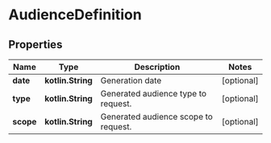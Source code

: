 
# AudienceDefinition

## Properties
| Name | Type | Description | Notes |
| ------------ | ------------- | ------------- | ------------- |
| **date** | **kotlin.String** | Generation date |  [optional] |
| **type** | **kotlin.String** | Generated audience type to request. |  [optional] |
| **scope** | **kotlin.String** | Generated audience scope to request. |  [optional] |



